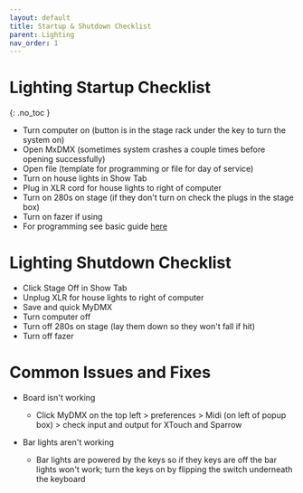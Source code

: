 ```yaml
---
layout: default
title: Startup & Shutdown Checklist
parent: Lighting
nav_order: 1
---
```


# Lighting Startup Checklist
{: .no_toc }
- Turn computer on (button is in the stage rack under the key to turn the system on)
- Open MxDMX (sometimes system crashes a couple times before opening successfully)
- Open file (template for programming or file for day of service)
- Turn on house lights in Show Tab
- Plug in XLR cord for house lights to right of computer
- Turn on 280s on stage (if they don't turn on check the plugs in the stage box)
- Turn on fazer if using
- For programming see basic guide [here](programming-basic-guide.md)

# Lighting Shutdown Checklist
- Click Stage Off in Show Tab
- Unplug XLR for house lights to right of computer
- Save and quick MyDMX
- Turn computer off
- Turn off 280s on stage (lay them down so they won't fall if hit)
- Turn off fazer

# Common Issues and Fixes
- Board isn't working
  - Click MyDMX on the top left > preferences > Midi (on left of popup box) > check input and output for XTouch and Sparrow

- Bar lights aren't working
  - Bar lights are powered by the keys so if they keys are off the bar lights won't work; turn the keys on by flipping the switch underneath the keyboard
